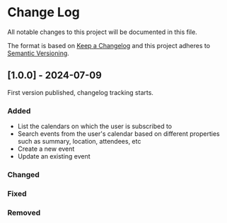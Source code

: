 # Change Log
All notable changes to this project will be documented in this file.
 
The format is based on [Keep a Changelog](https://keepachangelog.com/)
and this project adheres to [Semantic Versioning](https://semver.org/).
 
## [1.0.0] - 2024-07-09
 
First version published, changelog tracking starts.
 
### Added
- List the calendars on which the user is subscribed to
- Search events from the user's calendar based on different properties such as summary, location, attendees, etc
- Create a new event
- Update an existing event

### Changed
 
### Fixed

### Removed